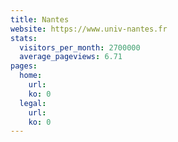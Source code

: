 ```yaml
---
title: Nantes
website: https://www.univ-nantes.fr
stats:
  visitors_per_month: 2700000
  average_pageviews: 6.71
pages:
  home: 
    url: 
    ko: 0
  legal: 
    url: 
    ko: 0
---
```

